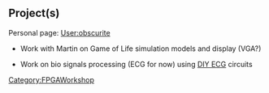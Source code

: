 ## Project(s)

Personal page: [User:obscurite](User:obscurite "wikilink")

- Work with Martin on Game of Life simulation models and display (VGA?)

<!-- -->

- Work on bio signals processing (ECG for now) using [DIY
  ECG](DIY_ECG "wikilink") circuits

[Category:FPGAWorkshop](Category:FPGAWorkshop "wikilink")